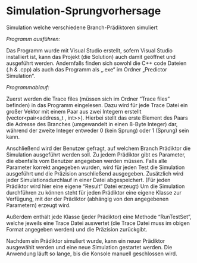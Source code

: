 # Simulation-Sprungvorhersage
Simulation welche verschiedene Branch-Prädiktoren simuliert

*Programm ausführen:*

Das Programm wurde mit Visual Studio erstellt, sofern Visual Studio installiert ist, kann das Projekt (die Solution) auch damit geöffnet und ausgeführt werden. 
Andernfalls finden sich sowohl die C++ code Dateien (.h & .cpp) als auch das Programm als „.exe“ im Ordner „Predictor Simulation“.

*Programmablauf:*

Zuerst werden die Trace files (müssen sich im Ordner “Trace files” befinden) in das Programm eingelesen. Dazu wird für jede Trace Datei ein großer Vektor mit einem Paar aus zwei Integern erstellt (vector<pair<address_t , int>>). Hierbei stellt das erste Element des Paars die Adresse des Branches (umgewandelt in einen 8-Byte Integer) dar, während der zweite Integer entweder 0 (kein Sprung) oder 1 (Sprung) sein kann.

Anschließend wird der Benutzer gefragt, auf welchem Branch Prädiktor die Simulation ausgeführt werden soll. Zu jedem Prädiktor gibt es Parameter, die ebenfalls vom Benutzer angegeben werden müssen. Falls alle Parameter korrekt angegeben wurden, wird für jeden Test die Simulation ausgeführt und die Präzision anschließend ausgegeben. Zusätzlich wird jeder Simulationsdurchlauf in einer Datei abgespeichert. (Für jeden Prädiktor wird hier eine eigene “Result” Datei erzeugt)  Um die Simulation durchführen zu können steht für jeden Prädiktor eine eigene Klasse zur Verfügung, mit der der Prädiktor (abhängig von den angegebenen Parametern) erzeugt wird.

Außerdem enthält jede Klasse (jeder Prädiktor) eine Methode “RunTestSet”, welche jeweils eine Trace Datei auswertet (die Trace Datei muss im obigen Format angegeben werden) und die Präzision zurückgibt.

Nachdem ein Prädiktor simuliert wurde, kann ein neuer Prädiktor ausgewählt werden und eine neue Simulation gestartet werden. Die Anwendung läuft so lange, bis die Konsole manuell geschlossen wird. 
